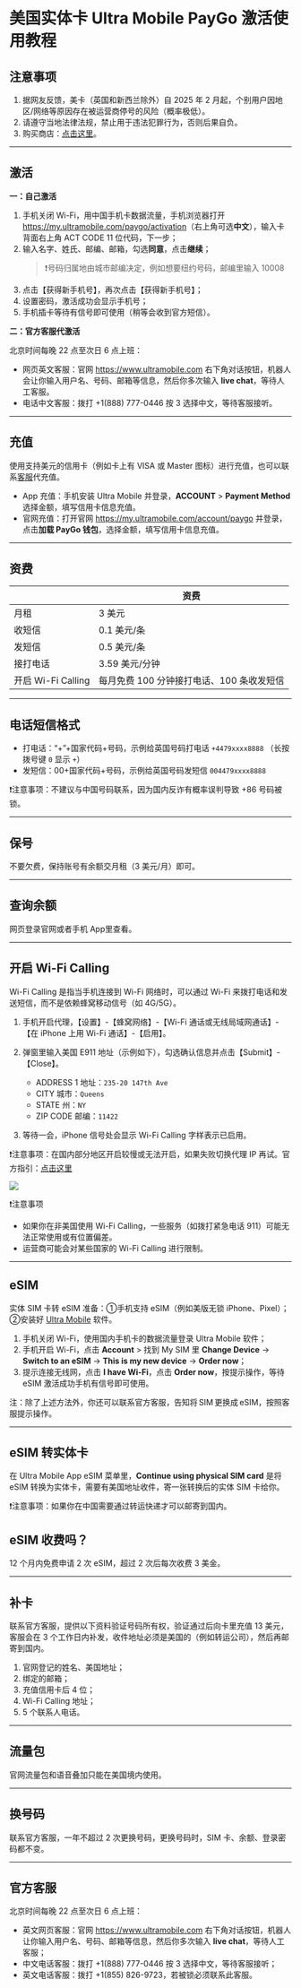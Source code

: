 # 美国实体卡 Ultra Mobile PayGo 激活使用教程

## 注意事项

1. 据网友反馈，美卡（英国和新西兰除外）自 2025 年 2 月起，个别用户因地区/网络等原因存在被运营商停号的风险（概率极低）。
2. 请遵守当地法律法规，禁止用于违法犯罪行为，否则后果自负。
3. 购买商店：[点击这里](https://t.me/GVStore)。

---

## 激活

**一：自己激活**

1. 手机关闭 Wi-Fi，用中国手机卡数据流量，手机浏览器打开 <https://my.ultramobile.com/paygo/activation>（右上角可选**中文**），输入卡背面右上角 ACT CODE 11 位代码，下一步；
2. 输入名字、姓氏、邮编、邮箱，勾选**同意**，点击**继续**；
    >❗号码归属地由城市邮编决定，例如想要纽约号码，邮编里输入 10008
3. 点击【获得新手机号】，再次点击【获得新手机号】；
4. 设置密码，激活成功会显示手机号；
5. 手机插卡等待有信号即可使用（稍等会收到官方短信）。

**二：官方客服代激活**

北京时间每晚 22 点至次日 6 点上班：

- 网页英文客服：官网 <https://www.ultramobile.com> 右下角对话按钮，机器人会让你输入用户名、号码、邮箱等信息，然后你多次输入 **live chat**，等待人工客服。
- 电话中文客服：拨打 +1(888) 777-0446 按 3 选择中文，等待客服接听。

---

## 充值

使用支持美元的信用卡（例如卡上有 VISA 或 Master 图标）进行充值，也可以联系[客服](https://t.me/GVStore)代充值。

- App 充值：手机安装 Ultra Mobile 并登录，**ACCOUNT** > **Payment Method** 选择金额，填写信用卡信息充值。
- 官网充值：打开官网 <https://my.ultramobile.com/account/paygo> 并登录，点击**加载 PayGo 钱包**，选择金额，填写信用卡信息充值。

---

## 资费

|  |  资费|
|---|---|
| 月租 | 3 美元|
| 收短信 |  0.1 美元/条|
|发短信|0.5 美元/条 |
| 接打电话 |  3.59 美元/分钟  |
| 开启 Wi-Fi Calling |  每月免费 100 分钟接打电话、100 条收发短信|

---

## 电话短信格式

- 打电话：“+”+国家代码+号码，示例给英国号码打电话 `+4479xxxx8888` （长按拨号键 `0` 显示 `+`）
- 发短信：00+国家代码+号码，示例给英国号码发短信 `004479xxxx8888`

❗注意事项：不建议与中国号码联系，因为国内反诈有概率误判导致 +86 号码被锁。

---

## 保号

不要欠费，保持账号有余额交月租（3 美元/月）即可。

---

## 查询余额

网页登录官网或者手机 App里查看。

---

## 开启 Wi-Fi Calling

Wi-Fi Calling 是指当手机连接到 Wi-Fi 网络时，可以通过 Wi-Fi 来拨打电话和发送短信，而不是依赖蜂窝移动信号（如 4G/5G）。

1. 手机开启代理，【设置】-【蜂窝网络】-【Wi-Fi 通话或无线局域网通话】-【在 iPhone 上用 Wi-Fi 通话】-【启用】。
2. 弹窗里输入美国 E911 地址（示例如下），勾选确认信息并点击【Submit】-【Close】。

    - ADDRESS 1 地址：`235-20 147th Ave`
    - CITY 城市：`Queens`
    - STATE 州：`NY`
    - ZIP CODE 邮编：`11422`

3. 等待一会，iPhone 信号处会显示 Wi-Fi Calling 字样表示已启用。
 
❗注意事项：在国内部分地区开启较慢或无法开启，如果失败切换代理 IP 再试。官方指引：[点击这里](https://www.ultramobile.com/blog/what-is-wifi-calling/)

![](https://i.imgur.com/4640m95.jpg)

❗注意事项

- 如果你在非美国使用 Wi-Fi Calling，一些服务（如拨打紧急电话 911）可能无法正常使用或有位置偏差。
- 运营商可能会对某些国家的 Wi-Fi Calling 进行限制。

---

## eSIM

实体 SIM 卡转 eSIM 准备：①手机支持 eSIM（例如美版无锁 iPhone、Pixel）；②安装好 [Ultra Mobile](https://apps.apple.com/us/app/ultra-mobile/id1463041935)  软件。

1. 手机关闭 Wi-Fi，使用国内手机卡的数据流量登录 Ultra Mobile 软件；
2. 手机开启 Wi-Fi，点击 **Account** > 找到 My SIM 里 **Change Device** → **Switch to an eSIM** → **This is my new device** → **Order now**；
3. 提示连接无线网，点击 **I have Wi-Fi**，点击 **Order now**，按提示操作，等待 eSIM 激活成功手机有信号即可使用。

注：除了上述方法外，你还可以联系官方客服，告知将 SIM 更换成 eSIM，按照客服提示操作。

---

## eSIM 转实体卡

在 Ultra Mobile App eSIM 菜单里，**Continue using physical SIM card** 是将 eSIM 转换为实体卡，需要有美国地址收件，寄一张转换后的实体 SIM 卡给你。

❗注意事项：如果你在中国需要通过转运快递才可以邮寄到国内。

## eSIM 收费吗？

12 个月内免费申请 2 次 eSIM，超过 2 次后每次收费 3 美金。

---

## 补卡

联系官方客服，提供以下资料验证号码所有权，验证通过后向卡里充值 13 美元，客服会在 3 个工作日内补发，收件地址必须是美国的（例如转运公司），然后再邮寄到国内。
1. 官网登记的姓名、美国地址；
2. 绑定的邮箱；
3. 充值信用卡后 4 位；
4. Wi-Fi Calling 地址；
5. 5 个联系人电话。

---

## 流量包

官网流量包和语音叠加只能在美国境内使用。

---

## 换号码

联系官方客服，一年不超过 2 次更换号码，更换号码时，SIM 卡、余额、登录密码都不变。

---

## 官方客服

北京时间每晚 22 点至次日 6 点上班：

- 英文网页客服：官网 <https://www.ultramobile.com> 右下角对话按钮，机器人让你输入用户名、号码、邮箱等信息，然后你多次输入 **live chat**，等待人工客服；
- 中文电话客服：拨打 +1(888) 777-0446 按 3 选择中文，等待客服接听；
- 英文电话客服：拨打 +1(855) 826-9723，若被锁必须联系此客服。
